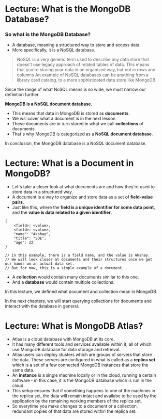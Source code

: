 # Lecture: What is the MongoDB Database?

### So what is the MongoDB Database?

-   A database, meaning a structured way to store and access data.
-   More specifically, it is a NoSQL database.

> NoSQL is a very generic term used to describe any data store that doesn't use legacy approach of related tables of data.
> This means that you're storing your data in an organized way, but not in rows and columns An example of NoSQL databases can be anything from a library card catalog, to a more sophisticated data store like MongoDB.

Since the range of what NoSQL means is so wide, we must narrow our definition further.

**MongoDB is a NoSQL document database.**

-   This means that data in MongoDB is stored as **documents**.
-   We will cover what a document is in the next lesson.
-   These documents are in turn stored in what we call **collections** of documents.
-   That's why MongoDB is categorized as a **NoSQL document database**.

In conclusion, the MongoDB database is a NoSQL document database.

# Lecture: What is a Document in MongoDB?

-   Let's take a closer look at what documents are and how they're used to store data in a structured way.
-   A document is a way to organize and store data as a set of **field-value pairs**.
-   Just like this, where the **field is a unique identifier for some data point**, and the **value is data related to a given identifier**.

```
{
    <field>: <value>,
    <field>: <value>,
    "name": "Akshay",
    "title": "SDE",
    "age": 22
}

// In this example, there is a field name, and the value is Akshay.
// We will look closer at documents and their structures once we get our hands on an actual data set.
// But for now, this is a simple example of a document.
```

-   A **collection** would contain many documents similar to this one.
-   And a **database** would contain multiple collections.

In this lecture, we defined what document and collection mean in MongoDB.

In the next chapters, we will start querying collections for documents and interact with the database in general.

# Lecture: What is MongoDB Atlas?

-   Atlas is a cloud database with MongoDB at its core.
-   It has many different tools and services available within it, all of which use MongoDB database for data storage and retrieval.
-   Atlas users can deploy clusters which are groups of servers that store the data. These servers are configured in what is called as a **replica set** which is a set of a few connected MongoDB instances that store the same data.
-   An **instance** is a single machine locally or in the cloud, running a certain software - in this case, it is the MongoDB database which is run in the cloud.
-   This setup ensures that if something happens to one of the machines in the replica set, the data will remain intact and availabe to be used by the application by the remaining working members of the replica set.
-   So everytime you make changes to a document or a collection, redundant copies of that data are stored within the replica set.
